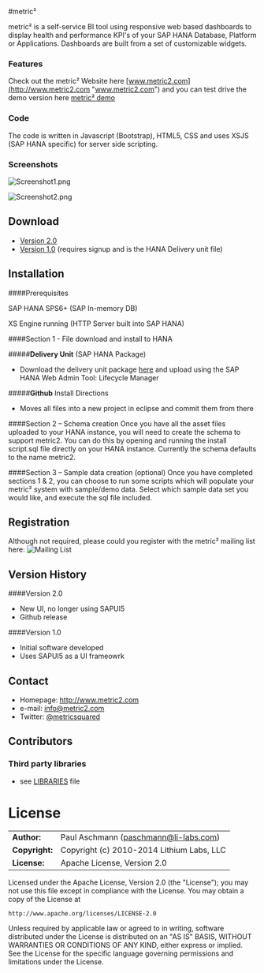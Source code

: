 #metric²

metric² is a self-service BI tool using responsive web based dashboards to display health and performance KPI's of your SAP HANA Database, Platform or Applications. Dashboards are built from a set of customizable widgets.

### Features

Check out the metric² Website here [www.metric2.com](http://www.metric2.com "www.metric2.com") and you can test drive the demo version here [metric² demo](http://metric2.com/#screenshots "http://metric2.com/#screenshots")

### Code

The code is written in Javascript (Bootstrap), HTML5, CSS and uses XSJS (SAP HANA specific) for server side scripting.

### Screenshots
![Screenshot1.png](http://metric2.com/img/Screenshot1.png)

![Screenshot2.png](http://metric2.com/img/Screenshot2.png)

## Download
* [Version 2.0](https://github.com/paschmann/metric2/archive/master.zip)
* [Version 1.0](http://metric2.us5.list-manage.com/subscribe/post?u=bc00508167f417118dc4580e4&id=ae3a0aed93) (requires signup and is the HANA Delivery unit file)

## Installation

####Prerequisites

SAP HANA SPS6+ (SAP In-memory DB)

XS Engine running (HTTP Server built into SAP HANA)


####Section 1 - File download and install to HANA

#####**Delivery Unit** (SAP HANA Package)

- Download the delivery unit package [here](http://metric2.us5.list-manage.com/subscribe/post?u=bc00508167f417118dc4580e4&id=ae3a0aed93) and upload using the SAP HANA Web Admin Tool: Lifecycle Manager 

#####**Github** Install Directions

- Moves all files into a new project in eclipse and commit them from there

####Section 2 – Schema creation
Once you have all the asset files uploaded to your HANA instance, you will need to create the schema to support metric2. You can do this by opening and running the install script.sql file directly on your HANA instance. Currently the schema defaults to the name metric2.

####Section 3 – Sample data creation (optional)
Once you have completed sections 1 & 2, you can choose to run some scripts which will populate your metric² system with sample/demo data. Select which sample data set you would like, and execute the sql file included.


## Registration
Although not required, please could you register with the metric² mailing list here: 
![Mailing List](http://metric2.us5.list-manage.com/subscribe/post?u=bc00508167f417118dc4580e4&id=ae3a0aed93 "metric2 mailing list")


## Version History
####Version 2.0
* New UI, no longer using SAPUI5
* Github release

####Version 1.0
* Initial software developed
* Uses SAPUI5 as a UI frameowrk

## Contact
* Homepage: http://www.metric2.com
* e-mail: info@metric2.com
* Twitter: [@metricsquared](https://twitter.com/metricsquared/ "metricsquared on twitter")

## Contributors
### Third party libraries
* see [LIBRARIES](https://github.com/paschmann/metric2/blob/master/libraries.md) file

# License

|                      |                                          |                   
|:---------------------|:-----------------------------------------|
| **Author:**          | Paul Aschmann (<paschmann@li-labs.com>)
| **Copyright:**       | Copyright (c) 2010-2014 Lithium Labs, LLC
| **License:**         | Apache License, Version 2.0

Licensed under the Apache License, Version 2.0 (the "License");
you may not use this file except in compliance with the License.
You may obtain a copy of the License at

    http://www.apache.org/licenses/LICENSE-2.0

Unless required by applicable law or agreed to in writing, software
distributed under the License is distributed on an "AS IS" BASIS,
WITHOUT WARRANTIES OR CONDITIONS OF ANY KIND, either express or implied.
See the License for the specific language governing permissions and
limitations under the License.
